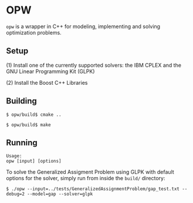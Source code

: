 # OPW

`opw` is a wrapper in C++ for modeling, implementing and solving optimization problems.

## Setup 

(1) Install one of the currently supported solvers: the IBM CPLEX and the GNU Linear Programming Kit (GLPK)

(2) Install the Boost C++ Libraries

## Building
```
$ opw/build$ cmake ..

$ opw/build$ make
```

## Running
```
Usage:
opw [input] [options]
```

To solve the Generalized Assigment Problem using GLPK with default options for the solver, simply run from inside the `build/` directory:

```
$ ./opw --input=../tests/GeneralizedAssignmentProblem/gap_test.txt --debug=2 --model=gap --solver=glpk
```
